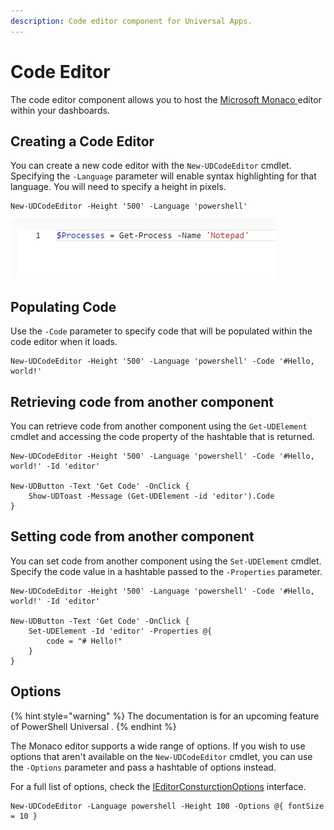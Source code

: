 ```yaml
---
description: Code editor component for Universal Apps.
---
```


# Code Editor

The code editor component allows you to host the [Microsoft Monaco ](https://microsoft.github.io/monaco-editor/)editor within your dashboards.

## Creating a Code Editor

You can create a new code editor with the `New-UDCodeEditor` cmdlet. Specifying the `-Language` parameter will enable syntax highlighting for that language. You will need to specify a height in pixels.

```
New-UDCodeEditor -Height '500' -Language 'powershell'
```

![](<../../../.gitbook/assets/image (249).png>)

## Populating Code

Use the `-Code` parameter to specify code that will be populated within the code editor when it loads.

```
New-UDCodeEditor -Height '500' -Language 'powershell' -Code '#Hello, world!'
```

## Retrieving code from another component

You can retrieve code from another component using the `Get-UDElement` cmdlet and accessing the code property of the hashtable that is returned.

```
New-UDCodeEditor -Height '500' -Language 'powershell' -Code '#Hello, world!' -Id 'editor'

New-UDButton -Text 'Get Code' -OnClick {
    Show-UDToast -Message (Get-UDElement -id 'editor').Code
}
```

## Setting code from another component

You can set code from another component using the `Set-UDElement` cmdlet. Specify the code value in a hashtable passed to the `-Properties` parameter.

```
New-UDCodeEditor -Height '500' -Language 'powershell' -Code '#Hello, world!' -Id 'editor'

New-UDButton -Text 'Get Code' -OnClick {
    Set-UDElement -Id 'editor' -Properties @{
        code = "# Hello!"
    }
}
```

## Options

{% hint style="warning" %}
The documentation is for an upcoming feature of PowerShell Universal .
{% endhint %}

The Monaco editor supports a wide range of options. If you wish to use options that aren't available on the `New-UDCodeEditor` cmdlet, you can use the `-Options` parameter and pass a hashtable of options instead.&#x20;

For a full list of options, check the [IEditorConsturctionOptions](https://microsoft.github.io/monaco-editor/api/interfaces/monaco.editor.ieditorconstructionoptions.html) interface.

```
New-UDCodeEditor -Language powershell -Height 100 -Options @{ fontSize = 10 }
```
